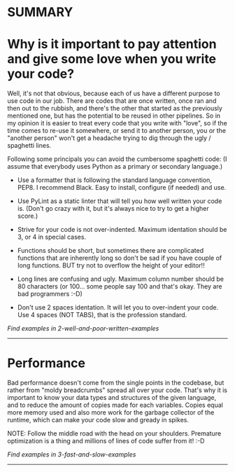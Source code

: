 SUMMARY
=======

# Why is it important to pay attention and give some love when you write your code?

Well, it's not that obvious, because each of us have a different purpose to use code in our job.
There are codes that are once written, once ran and then out to the rubbish, and there's the other that started as the previously mentioned one,
but has the potential to be reused in other pipelines. So in my opinion it is easier to treat every code that you write with "love", so if the time
comes to re-use it somewhere, or send it to another person, you or the "another person" won't get a headache trying to dig through the ugly / spaghetti lines.

Following some principals you can avoid the cumbersome spaghetti code:
(I assume that everybody uses Python as a primary or secondary language.)

- Use a formatter that is following the standard language convention, PEP8. I recommend Black. Easy to install, configure (if needed) and use.
- Use PyLint as a static linter that will tell you how well written your code is. (Don't go crazy with it, but it's always nice to try to get a higher score.)
- Strive for your code is not over-indented. Maximum identation should be 3, or 4 in special cases.
- Functions should be short, but sometimes there are complicated functions that are inherently long so don't be sad if you have couple of long functions.
   BUT try not to overflow the height of your editor!!

- Long lines are confusing and ugly. Maximum column number should be 80 characters (or 100... some people say 100 and that's okay. They are bad programmers :-D)
- Don't use 2 spaces identation. It will let you to over-indent your code. Use 4 spaces (NOT TABS), that is the profession standard.

*Find examples in 2-well-and-poor-written-examples*

---

# Performance

Bad performance doesn't come from the single points in the codebase, but rather from "moldy breadcrumbs" spread all over your code.
That's why it is important to know your data types and structures of the given language, and to reduce the amount of copies made for each variables.
Copies equal more memory used and also more work for the garbage collector of the runtime, which can make your code slow and gready in spikes.

NOTE: Follow the middle road with the head on your shoulders. Premature optimization is a thing and millions of lines of code suffer from it! :-D

*Find examples in 3-fast-and-slow-examples*

---

